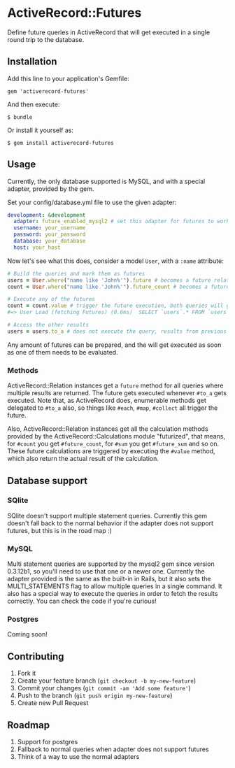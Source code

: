 # ActiveRecord::Futures

Define future queries in ActiveRecord that will get executed in a single round trip to the database.

## Installation

Add this line to your application's Gemfile:

    gem 'activerecord-futures'

And then execute:

    $ bundle

Or install it yourself as:

    $ gem install activerecord-futures

## Usage

Currently, the only database supported is MySQL, and with a special adapter, provided by the gem.

Set your config/database.yml file to use the given adapter:

```yml
development: &development
  adapter: future_enabled_mysql2 # set this adapter for futures to work!
  username: your_username
  password: your_password
  database: your_database
  host: your_host
```

Now let's see what this does, consider a model `User`, with a `:name` attribute:

```ruby
# Build the queries and mark them as futures
users = User.where("name like 'John%'").future # becomes a future relation, does not execute the query.
count = User.where("name like 'John%'").future_count # becomes a future calculation, does not execute the query.

# Execute any of the futures
count = count.value # trigger the future execution, both queries will get executed in one round trip!
#=> User Load (fetching Futures) (0.6ms)  SELECT `users`.* FROM `users` WHERE (name like 'John%');SELECT COUNT(*) FROM `users` WHERE (name like 'John%')

# Access the other results
users = users.to_a # does not execute the query, results from previous query get loaded
```

Any amount of futures can be prepared, and the will get executed as soon as one of them needs to be evaluated.

### Methods

ActiveRecord::Relation instances get a `future` method for all queries where multiple results are returned. The future gets
executed whenever `#to_a` gets executed. Note that, as ActiveRecord does, enumerable methods get delegated to `#to_a` also,
so things like `#each`, `#map`, `#collect` all trigger the future.

Also, ActiveRecord::Relation instances get all the calculation methods provided by the ActiveRecord::Calculations module
"futurized", that means, for `#count` you get `#future_count`, for `#sum` you get `#future_sum` and so on. These future
calculations are triggered by executing the `#value` method, which also return the actual result of the calculation.

## Database support

### SQlite

SQlite doesn't support multiple statement queries. Currently this gem doesn't fall back to the normal behavior if the
adapter does not support futures, but this is in the road map :)

### MySQL

Multi statement queries are supported by the mysql2 gem since version 0.3.12b1, so you'll need to use that one or a newer
one.
Currently the adapter provided is the same as the built-in in Rails, but it also sets the MULTI_STATEMENTS flag to allow
multiple queries in a single command. It also has a special way to
execute the queries in order to fetch the results correctly. You
can check the code if you're curious!

### Postgres

Coming soon!

## Contributing

1. Fork it
2. Create your feature branch (`git checkout -b my-new-feature`)
3. Commit your changes (`git commit -am 'Add some feature'`)
4. Push to the branch (`git push origin my-new-feature`)
5. Create new Pull Request

## Roadmap

1. Support for postgres
2. Fallback to normal queries when adapter does not support futures
3. Think of a way to use the normal adapters